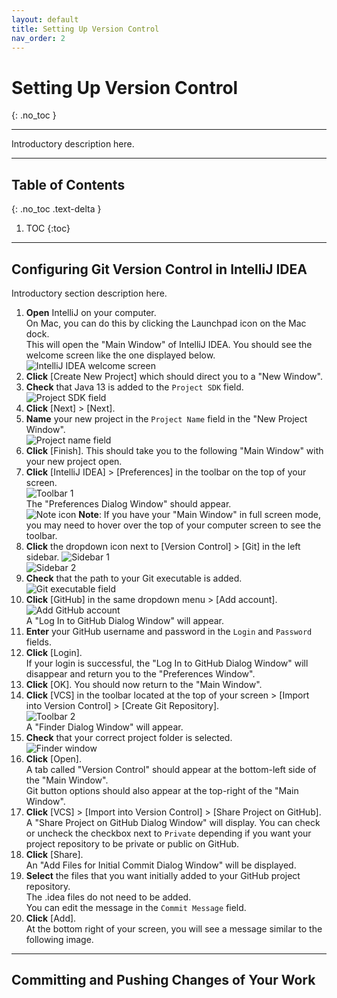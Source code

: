 ```yaml
---
layout: default
title: Setting Up Version Control
nav_order: 2
---
```


# Setting Up Version Control
{: .no_toc }


---

Introductory description here. 

---

## Table of Contents
{: .no_toc .text-delta }

1. TOC
{:toc}

---

## Configuring Git Version Control in IntelliJ IDEA
Introductory section description here.  
1. **Open** IntelliJ on your computer.<br> 
On Mac, you can do this by clicking the Launchpad icon on the Mac dock.<br>
This will open the "Main Window" of IntelliJ IDEA. You should see the welcome screen like the one displayed below.<br>
![IntelliJ IDEA welcome screen](https://github.com/seungho0106/Documentation/blob/gh-pages/assets/images/version-control/vc1.png?raw=true "IntelliJ IDEA welcome screen")
2. **Click** \[Create New Project\] which should direct you to a "New Window".<br> 
3. **Check** that Java 13 is added to the `Project SDK` field.<br>
![Project SDK field](https://github.com/seungho0106/Documentation/blob/gh-pages/assets/images/version-control/vc2.png?raw=true "Project SDK field")
4. **Click** \[Next\] > \[Next\].
5. **Name** your new project in the `Project Name` field in the "New Project Window".<br>
![Project name field](https://github.com/seungho0106/Documentation/blob/gh-pages/assets/images/version-control/vc3.png?raw=true "Project name field")
6. **Click** \[Finish\]. This should take you to the following "Main Window" with your new project open.
7. **Click** \[IntelliJ IDEA\] > \[Preferences\] in the toolbar on the top of your screen.<br>
![Toolbar 1](https://github.com/seungho0106/Documentation/blob/gh-pages/assets/images/version-control/vc4.png?raw=true "Toolbar 1")<br>
The "Preferences Dialog Window" should appear.<br>
![Note icon](https://github.com/seungho0106/Documentation/blob/gh-pages/assets/images/note-icon.png?raw=true "Note icon")  **Note**: If you have your "Main Window" in full screen mode, you may need to hover over the top of your computer screen to see the toolbar.<br>
8. **Click** the dropdown icon next to \[Version Control\] > \[Git\] in the left sidebar.
![Sidebar 1](https://github.com/seungho0106/Documentation/blob/gh-pages/assets/images/version-control/vc5.png?raw=true "Sidebar 1")<br>
![Sidebar 2](https://github.com/seungho0106/Documentation/blob/gh-pages/assets/images/version-control/vc6.png?raw=true "Sidebar 2")
9. **Check** that the path to your Git executable is added. 
![Git executable field](https://github.com/seungho0106/Documentation/blob/gh-pages/assets/images/version-control/vc7.png?raw=true "Git executable field")
10. **Click** [GitHub] in the same dropdown menu > \[Add account\].<br>
![Add GitHub account](https://github.com/seungho0106/Documentation/blob/gh-pages/assets/images/version-control/vc8.png?raw=true "Add GitHub account")<br>
A "Log In  to GitHub Dialog Window" will appear.
11. **Enter** your GitHub username and password in the `Login` and `Password` fields.
12. **Click** \[Login\].<br>
If your login is successful, the "Log In to GitHub Dialog Window" will disappear and return you to the "Preferences Window".
13. **Click** \[OK\]. You should now return to the "Main Window".
14. **Click** \[VCS\] in the toolbar located at the top of your screen > \[Import into Version Control\] > \[Create Git Repository\].<br>
![Toolbar 2](https://github.com/seungho0106/Documentation/blob/gh-pages/assets/images/version-control/vc9.png?raw=true "Toolbar 2")<br>
A "Finder Dialog Window" will appear.
15. **Check** that your correct project folder is selected.<br>
![Finder window](https://github.com/seungho0106/Documentation/blob/gh-pages/assets/images/version-control/vc10.png?raw=true "Finder window")
16. **Click** \[Open\].<br>
A tab called "Version Control" should appear at the bottom-left side of the "Main Window".<br>
Git button options should also appear at the top-right of the "Main Window".
17. **Click** \[VCS\] > \[Import into Version Control\] > \[Share Project on GitHub\].<br>
A "Share Project on GitHub Dialog Window" will display. You can check or uncheck the checkbox next to `Private` depending if you want your project repository to be private or public on GitHub.
18. **Click** \[Share\].<br>
An "Add Files for Initial Commit Dialog Window" will be displayed.
19. **Select** the files that you want initially added to your GitHub project repository.<br>
The .idea files do not need to be added.<br>
You can edit the message in the `Commit Message` field.
20. **Click** \[Add\].<br>
At the bottom right of your screen, you will see a message similar to the following image.

---

## Committing and Pushing Changes of Your Work
